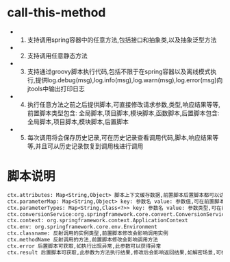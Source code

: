 # call-this-method
- 1. 支持调用spring容器中的任意方法,包括接口和抽象类,以及抽象泛型方法
- 2. 支持调用任意静态方法
- 3. 支持通过groovy脚本执行代码,包括不限于在spring容器以及离线模式执行,提供log.debug(msg),log.info(msg),log.warn(msg),log.error(msg)向jtools中输出打印日志
- 4. 执行任意方法之前之后提供脚本,可直接修改请求参数,类型,响应结果等等,前置脚本类型包含: 全局脚本,项目脚本,模块脚本,函数脚本,后置脚本包含: 全局脚本,项目脚本,模块脚本,后置脚本
- 5. 每次调用将会保存历史记录,可在历史记录查看调用代码,脚本,响应结果等等,并且可从历史记录恢复到调用栈进行调用

# 脚本说明
```markdown
ctx.attributes: Map<String,Object> 脚本上下文缓存数据,前置脚本后置脚本都可以访问,同一个对象,使用场景,例如: 打印方法执行时长
ctx.parameterMap: Map<String,Object> key: 参数名 value: 参数值,可在前置脚本中覆盖对应的参数
ctx.parameterTypes: Map<String,Class<?>> key: 参数名 value: 参数类型,可在前置脚本中修改对应参数名的参数类型,会影响获取的方法
ctx.conversionService:org.springframework.core.convert.ConversionService
ctx.context: org.springframework.context.ApplicationContext
ctx.env: org.springframework.core.env.Environment
ctx.classname: 反射调用的实例类型,前置脚本修改会影响调用实例
ctx.methodName 反射调用的方法,前置脚本修改会影响调用方法
ctx.error 后置脚本可获取,如执行出现异常,此参数可以获得异常
ctx.result 后置脚本可获取,此参数为方法执行结果,修改后会影响返回结果,如解密场景,可在后置脚本对结果解密,返回正确内容
```

